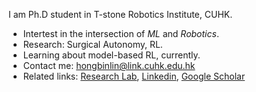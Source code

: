 I am Ph.D student in T-stone Robotics Institute, CUHK.

- Intertest in the intersection of _ML_ and _Robotics_.
- Research: Surgical Autonomy, RL.
- Learning about model-based RL, currently. 
- Contact me: hongbinlin@link.cuhk.edu.hk
- Related links: [Research Lab](https://biomedirobotics.com/), [Linkedin](https://www.linkedin.com/in/hongbin-lin-aa2253170/), [Google Scholar](https://scholar.google.com/citations?user=9K1iBJwAAAAJ&hl=zh-TW)

<!-- 
**linhongbin/linhongbin** is a ✨ _special_ ✨ repository because its `README.md` (this file) appears on your GitHub profile.

Here are some ideas to get you started:

- 🔭 I’m currently working on ...
- 🌱 I’m currently learning ...
- 👯 I’m looking to collaborate on ...
- 🤔 I’m looking for help with ...
- 💬 Ask me about ...
- 📫 How to reach me: ...
- 😄 Pronouns: ...
- ⚡ Fun fact: ... -->

